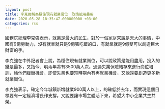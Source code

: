 ```yaml
---
layout: post
title: 李克強稱為穩住現有就業崗位　政策能用盡用
date: 2020-05-28 18:35:47.000000000 +08:00
categories: rss
---
```


國務院總理李克強表示，就業是最大的民生，對於一個家庭來說是天大的事情，中國有9億勞動力，沒有就業就只是9億張吃飯的口，有就業就是9億雙可以創造巨大財富的手。

李克強在中外記者會上說，為穩住現有就業崗位，可以說政策是能用盡用，投入的錢是最多，又指今、明兩年將有3500萬人次，通過失業保險結存來進行崗位培訓，給他們緩衝機會，即使失業也要短時期內有再就業機會，又說還要創造更多新就業崗位。

李克強表示，確定今年城鎮新增就業900萬人以上，的確低於去年，而實現這個目標要有一定經濟增長作支撐，又說要讓市場主體活下來，希望大中小企業共生共榮。
